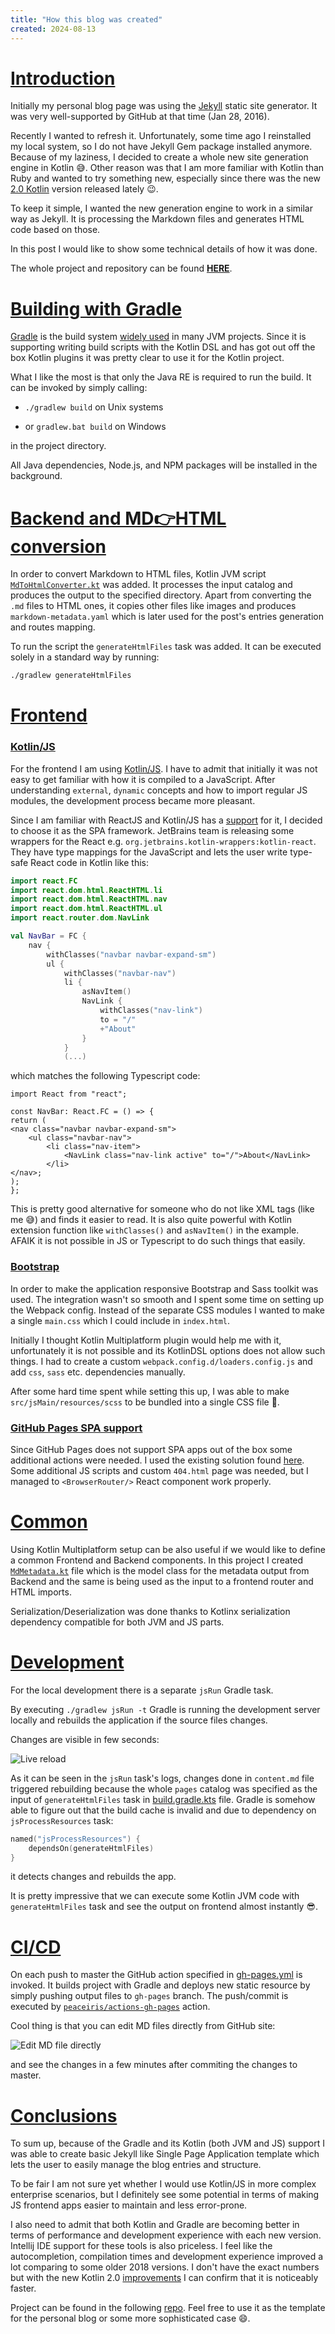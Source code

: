 ```yaml
---
title: "How this blog was created"
created: 2024-08-13
---
```


# [Introduction](/posts/how-it-was-created#intro)

Initially my personal blog page was using the [Jekyll](https://jekyllrb.com/) static site generator.
It was very well-supported by GitHub at that time (Jan 28, 2016).

Recently I wanted to refresh it. Unfortunately, some time ago I reinstalled my local system,
so I do not have Jekyll Gem package installed anymore. Because of my laziness, I decided to create a whole new site
generation engine in Kotlin 😅.
Other reason was that I am more familiar with Kotlin than Ruby and wanted to try something new, especially
since there was the new [2.0 Kotlin](https://kotlinlang.org/docs/whatsnew20.html) version released lately 😉.

To keep it simple, I wanted the new generation engine to work in a similar way as Jekyll.
It is processing the Markdown files and generates HTML code based on those.

In this post I would like to show some technical details of how it was done.

The whole project and repository can be found
**[HERE](https://github.com/PrzemyslawSwiderski/PrzemyslawSwiderski.github.io/)**.

# [Building with Gradle](/posts/how-it-was-created#gradle-build)

[Gradle](https://gradle.org/) is the build system [widely used](https://www.jetbrains.com/lp/devecosystem-2023/java/) in
many JVM projects.
Since it is supporting writing build scripts with the Kotlin DSL and has got out off the box Kotlin plugins
it was pretty clear to use it for the Kotlin project.

What I like the most is that only the Java RE is required to run the build.
It can be invoked by simply calling:

* `./gradlew build` on Unix systems

* or `gradlew.bat build` on Windows

in the project directory.

All Java dependencies, Node.js, and NPM packages will be installed in the background.

# [Backend and MD👉HTML conversion](/posts/how-it-was-created#backend)

In order to convert Markdown to HTML files, Kotlin JVM script
[`MdToHtmlConverter.kt`](https://github.com/PrzemyslawSwiderski/PrzemyslawSwiderski.github.io/blob/master/src/jvmMain/kotlin/app/MdToHtmlConverter.kt)
was added. It processes the input catalog and produces the output to the specified directory.
Apart from converting the `.md` files to HTML ones, it copies other files like images and
produces `markdown-metadata.yaml` which is later used for the post's entries generation and routes mapping.

To run the script the `generateHtmlFiles` task was added. It can be executed solely in a standard way by running:

```sh
./gradlew generateHtmlFiles
```

# [Frontend](/posts/how-it-was-created#frontend)

### [Kotlin/JS](/posts/how-it-was-created#kotlinjs)

For the frontend I am using [Kotlin/JS](https://kotlinlang.org/docs/js-overview.html).
I have to admit that initially it was not easy to get familiar with how it is compiled to a JavaScript.
After understanding `external`, `dynamic` concepts and how to import regular JS modules, the development process became
more pleasant.

Since I am familiar with ReactJS and Kotlin/JS has a [support](https://kotlinlang.org/docs/js-react.html) for it,
I decided to choose it as the SPA framework.
JetBrains team is releasing some wrappers for the React e.g. `org.jetbrains.kotlin-wrappers:kotlin-react`.
They have type mappings for the JavaScript and lets the user write type-safe React code in Kotlin like this:

```kotlin
import react.FC
import react.dom.html.ReactHTML.li
import react.dom.html.ReactHTML.nav
import react.dom.html.ReactHTML.ul
import react.router.dom.NavLink

val NavBar = FC {
    nav {
        withClasses("navbar navbar-expand-sm")
        ul {
            withClasses("navbar-nav")
            li {
                asNavItem()
                NavLink {
                    withClasses("nav-link")
                    to = "/"
                    +"About"
                }
            }
            (...)
```

which matches the following Typescript code:

```tsx
import React from "react";

const NavBar: React.FC = () => {
return (
<nav class="navbar navbar-expand-sm">
    <ul class="navbar-nav">
        <li class="nav-item">
            <NavLink class="nav-link active" to="/">About</NavLink>
        </li>
</nav>;
);
};
```

This is pretty good alternative for someone who do not like XML tags (like me 😅) and finds it easier to read.
It is also quite powerful with Kotlin extension function like `withClasses()` and `asNavItem()` in the example.
AFAIK it is not possible in JS or Typescript to do such things that easily.

### [Bootstrap](/posts/how-it-was-created#bootstrap)

In order to make the application responsive Bootstrap and Sass toolkit was used.
The integration wasn't so smooth and I spent some time on setting up the Webpack config.
Instead of the separate CSS modules I wanted to make a single `main.css` which I could include in `index.html`.

Initially I thought Kotlin Multiplatform plugin would help me with it, unfortunately it is not possible and its
KotlinDSL options does not allow such things. I had to create a custom `webpack.config.d/loaders.config.js`
and add `css`, `sass` etc. dependencies manually.

After some hard time spent while setting this up, I was able to make `src/jsMain/resources/scss` to be bundled into
a single CSS file 🥳.

### [GitHub Pages SPA support](/posts/how-it-was-created#gh-pages)

Since GitHub Pages does not support SPA apps out of the box some additional actions were needed.
I used the existing solution found [here](https://github.com/rafgraph/spa-github-pages).
Some additional JS scripts and custom `404.html` page was needed, but I managed to `<BrowserRouter/>` React component
work properly.

# [Common](/posts/how-it-was-created#common)

Using Kotlin Multiplatform setup can be also useful if we would like to define a common Frontend and Backend components.
In this project I created
[`MdMetadata.kt`](https://github.com/PrzemyslawSwiderski/PrzemyslawSwiderski.github.io/blob/master/src/commonMain/kotlin/app/model/MdMetadata.kt)
file which is the model class for the metadata output from Backend and the same is being used as the input to a
frontend router and HTML imports.

Serialization/Deserialization was done thanks to Kotlinx serialization dependency compatible for both JVM and JS parts.

# [Development](/posts/how-it-was-created#development)

For the local development there is a separate `jsRun` Gradle task.

By executing `./gradlew jsRun -t` Gradle is running the development server locally and rebuilds the application if the
source files changes.

Changes are visible in few seconds:

<img class="responsive-img" src="/pages/posts/how-it-was-created/live-changes.gif" alt="Live reload"></img>

As it can be seen in the `jsRun` task's logs, changes done in `content.md` file triggered rebuilding because the
whole `pages` catalog was specified as the input of `generateHtmlFiles` task in
[build.gradle.kts](https://github.com/PrzemyslawSwiderski/PrzemyslawSwiderski.github.io/blob/master/build.gradle.kts)
file.
Gradle is somehow able to figure out that the build cache is invalid and due to dependency on `jsProcessResources` task:

```kotlin
named("jsProcessResources") {
    dependsOn(generateHtmlFiles)
}
```

it detects changes and rebuilds the app.

It is pretty impressive that we can execute some Kotlin JVM code with `generateHtmlFiles` task and see the output on
frontend almost instantly 😎.

# [CI/CD](/posts/how-it-was-created#ci-cd)

On each push to master the GitHub action specified
in [gh-pages.yml](https://github.com/PrzemyslawSwiderski/PrzemyslawSwiderski.github.io/blob/master/.github/workflows/gh-pages.yml)
is invoked. It builds project with Gradle and deploys new static resource by simply pushing output files to `gh-pages`
branch. The push/commit is executed by [`peaceiris/actions-gh-pages`](https://github.com/peaceiris/actions-gh-pages)
action.

Cool thing is that you can edit MD files directly from GitHub site:

<img class="responsive-img" src="/pages/posts/how-it-was-created/github-edit.png" alt="Edit MD file directly"></img>

and see the changes in a few minutes after
commiting the changes to master.

# [Conclusions](/posts/how-it-was-created#conclusions)

To sum up, because of the Gradle and its Kotlin (both JVM and JS) support I was able to create basic Jekyll like Single
Page Application template which lets the user to easily manage the blog entries and structure.

To be fair I am not sure yet whether I would use Kotlin/JS in more complex enterprise scenarios, but I definitely see
some potential in terms of making JS frontend apps easier to maintain and less error-prone.

I also need to admit that both Kotlin and Gradle are becoming better in terms of performance and development experience
with each new version. Intellij IDE support for these tools is also priceless.
I feel like the autocompletion, compilation times and development experience improved a lot comparing to some older
2018 versions. I don't have the exact numbers but with the new Kotlin 2.0
[improvements](https://blog.jetbrains.com/kotlin/2024/05/celebrating-kotlin-2-0-fast-smart-and-multiplatform/)
I can confirm that it is noticeably faster.

Project can be found in the following
[repo](https://github.com/PrzemyslawSwiderski/PrzemyslawSwiderski.github.io/).
Feel free to use it as the template for the personal blog or some more sophisticated case 😄.
